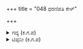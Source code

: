 +++
title = "048 ಧರಣಿಪತಿ ಕೇಳ್"

+++

<details><summary>ಗದ್ಯ (ಕ.ಗ.ಪ) </summary>

48. 'ಧರಣೀಪಾಲ, ವರ್ಣಾಶ್ರಮ ಧರ್ಮವನ್ನು ಆಚರಿಸಿ, ತಂದೆತಾಯಿಗಳ ಭಕ್ತಿಯಿಂದಾಗಿ ಸಿದ್ಧಿಯನ್ನು ಪಡೆದ ಧರ್ಮವ್ಯಾಧನೆಂಬವನು ವೇದೋಕ್ತವಾದ ಧರ್ಮಸೂಕ್ಷ್ಮವನ್ನು ಒರೆಗೆ ಹಚ್ಚಿ , ಆಕರ್ಷಕವಾಗಿ  ಮುನಿಪುತ್ರನಿಗೆ ತಿಳಿಸಿದ ಕಥೆಯನ್ನು ಹೇಳುತ್ತೇನೆ, ಕೇಳು' ಎಂದನು.
</details>

<details><summary>ಟಿಪ್ಪನೀ (ಕ.ಗ.ಪ) </summary>

ಧರ್ಮವ್ಯಾಧ - ಜಾತಿಯಲ್ಲಿ ಬೇಡನಾಗಿದ್ದರೂ ಸ್ವಭಾವದಲ್ಲಿ ಮಹರ್ಷಿಯಾಗಿದ್ದ ಧರ್ಮವ್ಯಾಧನದು ಅರಣ್ಯ ಪರ್ವದಲ್ಲಿ ಧರ್ಮರಾಯನು ಕೇಳುವ ಕಥೆಗಳಲ್ಲಿ ಒಂದು ಉತ್ತಮ ಕಥೆ. ಇವನಿಗೆ ಅರ್ಜುನ, ಅರ್ಜುನಿಕಿ ಎಂಬ ಇಬ್ಬರು ಮಕ್ಕಳಿದ್ದರು. ಅರ್ಜುನಿಕಿಯನ್ನು ಪತಂಗೃಷಿ ಮದುವೆಯಾದ. ಆದರೆ ಅತ್ತೆ ಇವನು ಬೇಢರ ಕುಲದವರು ಪ್ರಾಣಿ ಹಿಂಸಕರು ಎಂದು ತಿರಸ್ಕಾರದಿಂದ ಕಂಡಾಗ ಧರ್ಮವ್ಯಾಧನು 'ನೀವು ದಿನವೂ ತಿನ್ನುವ ಸಸ್ಯಗಳಿಗೂ ಹಿಂಸೆಯಾಗುತ್ತಿಲ್ಲವೆ?' ಎಂದು ಧೈರ್ಯವಾಗಿ ಕೇಳಿ ಅತ್ತೆ ಪಶ್ಚಾತ್ತಾಪ ಪಡುವಂತೆ ಮಾಡಿದ ವಿಚಾರವಾದಿ.  
ಧರ್ಮವ್ಯಾಧನು ಮಿಥಿಲಾನಗರದಲ್ಲಿ ಬೇಡ ವೃತ್ತಿ ಮಾಡಕೊಂಡಿದ್ದು ತಂದೆ, ತಾಯಿಗಳನ್ನು ಪ್ರೀತಿಯಿಂದ ಪೋಷಿಸಿ ಬಿಡುವಿನ ವೇಳೆಯಲ್ಲಿ ಧರ್ಮಚಿಂತನೆ ಮಾಡುತ್ತಿದ್ದ ಒಬ್ಬ ಮಹಾನುಭಾವ. ಹಿಂದಿನ ಜನ್ಮದಲ್ಲಿ ಬ್ರಾಹ್ಮಣನಾಗಿದ್ದು ಮಹಾರಾಜನೊಬ್ಬನ ಗೆಳೆಯನಾಗಿದ್ದನಂತೆ. ಒಮ್ಮೆ ಬೇಟೆಗೆ ಹೋದಾಗ ಜಿಂಕೆಯೆಂದು ತಿಳಿದು ಒಬ್ಬ ಮುನಿಯ ಸಾವಿಗೆ ಕಾರಣನಾಗಿ ಆತನಿಂದ ಬೇಡನಾಗೆಂಬ ಶಾಪ ಪಡೆದ. ಬ್ರಾಹ್ಮಣ ಕ್ಷಮಾಯಾಚನೆ ಮಾಡಿದಾಗ ಋಷಿ ಕನಿಕರಿಸಿ 'ನಿನ್ನ ತಪಶ್ಯಕ್ತಿಗೆ ನಿನ್ನ ವೃತ್ತಿಯಿಂದ ಕುಂದು ಬಾರದಿರಲಿ' ಎಂದು ಹೇಳಿದ.  
ಕೌಶಿಕ ಎಂಬ ಬ್ರಾಹ್ಮಣನೊಬ್ಬನು ಸಾಧ್ವಿಯೊಬಳ ಹಿತವಾದದಂತೆ ಧರ್ಮವ್ಯಾಧನ ಬಳಿಗೆ ಬಂದು ಅವನ ಶಿಷ್ಯನಾಗುತ್ತಾನೆ. ಮಹಾಭಾರತದ ವನಪರ್ವದ 27ರಿಂದ 33ನೇ ಅಧ್ಯಾಯದವರೆಗಿನ ಭಾಗಗಳು ಆ ಮಹಾತ್ಮನ ಹಿರಿಮೆಯನ್ನು ಸಾರುತ್ತವೆ. ಆಗ ಕೌಶಿಕನಿಗೆ ಹಿಂಸೆ-ಅಹಿಂಸೆಗಳ ವಿವೇಚನೆ, ಧರ್ಮಕರ್ಮ ವಿಷಯಕ ಮೀಮಾಂಸೆ, ವಿಷಯಾಸಕ್ತಿಯಿಂದಾಗುವ ಹಾನಿ, ವರ್ಣಧರ್ಮ, ಶಿಷ್ಟಾಚಾರ ಬ್ರಹ್ಮ ವಿದ್ಯಾವರ್ಣನೆ ಇಂದ್ರಿಯ ನಿU್ಪ್ರಹ ವರ್ಣನೆ ತ್ರಿಗುಣಗಳ (ಸತ್ವ, ರಜಸ್, ತಮಸ್) ಸ್ವರೂಪ ಹಾಗೂ ಫಲ ನಿರೂಪಣೆ, ಪ್ರಾಣವಾಯುವಿನ ಸ್ಥಿತಿಯ ಪ್ರತಿಪಾದನೆ ಮಾತಾಪಿತೃ ಸೇವೆಯ ಮಹತ್ವ ಮೊದಲಾದ ಮಹತ್ತಾರು ವಸ್ತು, ವಿಷಯಗಳ ಉಪದೇಶ ಮಾಡುತ್ತಾನೆ. 'ಇಂದ್ರಿಯ ವರ್ಗದ ಜಯವೇ ಸ್ವರ್ಗ, ಗೆಲ್ಲಲಾಗದ ದೌರ್ಬಲ್ಯವೇ ನರಕ' ಎಂಬುದು ಈತನ ಒಂದು ಹಿತೋಕ್ತಿ. ಈವ ಲಕ್ಷಣವನ್ನು ಹೇಳುತ್ತಾನೆ. ''ದೇಹ ಪತನವಾದರೂ ಜೀವವು ನಶಿಸುವುದಿಲ್ಲ; ಮನುಷ್ಯನು ಮೋಹ ಸಮುದ್ರದಲ್ಲಿ ಪರಿಭ್ರಮಿಸುತ್ತಿರುತ್ತಾನೆಯೇ ಹೊರತು ಆತ ಎಂದಿಗೂ ದಡ ಸೇರುವುದಿಲ್ಲ'' ಇಂಥ ಸೂಕ್ತಿ ಮುಕ್ತಾಫಲಗಳು ಈತನ ಉಪದೇಶದಲ್ಲಿ ಇಡಿಕಿರಿದಿವೆ. ಈತ ಹೇಳುಂತೆ ಇದು ಹಿಂಸೆ ಇದು ಅಹಿಂಸೆ ಎಂದು ಪ್ರತ್ಯೇಕಿಸುವುದು ಸಾಧ್ಯವಿಲ್ಲ. ಒಂದು ಪ್ರಾಣಿ ಇನ್ನೊಂದನ್ನು ತಿಂದು ಬದುಕಿದರೆ ಅದನ್ನು ಹಿಂಸೆ ಎನ್ನಲಾದೀತೇ.  
ಮಹಾಭಾರತದಲ್ಲಿ ಬರುವ ವಿದುರನೀತಿ ಸನತ್ಸುಜಾತೀಯ ಭೀಷ್ಮ ನೀತಿಗಳಂತೆ ಧರ್ಮವ್ಯಾಧ ನೀತಿಯೂ ಒಂದು ಉತ್ತಮ ಸೂಕ್ತಿಮಾಲೆಯಾಗಿದೆ.
</details>
